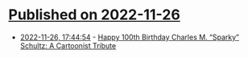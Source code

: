 # [Published on 2022-11-26](index.md)

* [2022-11-26, 17:44:54](https://news.ycombinator.com/item?id=33754817) - [Happy 100th Birthday Charles M. “Sparky” Schultz: A Cartoonist Tribute](https://schulzmuseum.org/tribute/)
